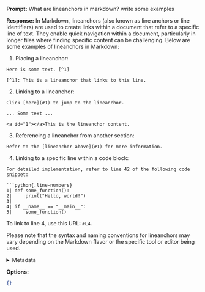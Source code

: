 **Prompt:**
What are lineanchors in markdown? write some examples

**Response:**
In Markdown, lineanchors (also known as line anchors or line identifiers) are used to create links within a document that refer to a specific line of text. They enable quick navigation within a document, particularly in longer files where finding specific content can be challenging. Below are some examples of lineanchors in Markdown:

1. Placing a lineanchor:
```
Here is some text. [^1]

[^1]: This is a lineanchor that links to this line.
```

2. Linking to a lineanchor:
```
Click [here](#1) to jump to the lineanchor.

... Some text ...

<a id="1"></a>This is the lineanchor content.
```

3. Referencing a lineanchor from another section:
```
Refer to the [lineanchor above](#1) for more information.
```

4. Linking to a specific line within a code block:
```
For detailed implementation, refer to line 42 of the following code snippet:

```python{.line-numbers}
1| def some_function():
2|     print("Hello, world!")
3| 
4| if __name__ == "__main__":
5|     some_function()
```

To link to line 4, use this URL: `#L4`.

Please note that the syntax and naming conventions for lineanchors may vary depending on the Markdown flavor or the specific tool or editor being used.

<details><summary>Metadata</summary>

- Duration: 7545 ms
- Datetime: 2023-08-28T13:55:28.662044
- Model: gpt-3.5-turbo-0613

</details>

**Options:**
```json
{}
```

